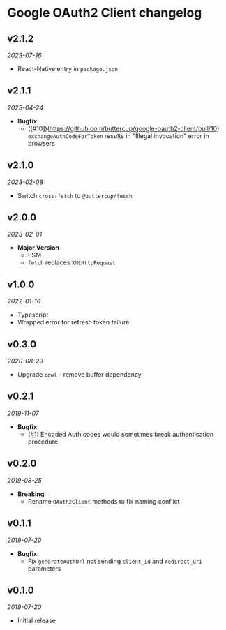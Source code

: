 # Google OAuth2 Client changelog

## v2.1.2
_2023-07-16_

 * React-Native entry in `package.json`

## v2.1.1
_2023-04-24_

 * **Bugfix**:
   * ([#10])(https://github.com/buttercup/google-oauth2-client/pull/10) `exchangeAuthCodeForToken` results in "Illegal invocation" error in browsers

## v2.1.0
_2023-02-08_

 * Switch `cross-fetch` to `@buttercup/fetch`

## v2.0.0
_2023-02-01_

 * **Major Version**
   * ESM
   * `fetch` replaces `XMLHttpRequest`

## v1.0.0
_2022-01-16_

 * Typescript
 * Wrapped error for refresh token failure

## v0.3.0
_2020-08-29_

 * Upgrade `cowl` - remove buffer dependency

## v0.2.1
_2019-11-07_

 * **Bugfix**:
   * ([#1](https://github.com/buttercup/google-oauth2-client/pull/1)) Encoded Auth codes would sometimes break authentication procedure

## v0.2.0
_2019-08-25_

 * **Breaking**:
   * Rename `OAuth2Client` methods to fix naming conflict

## v0.1.1
_2019-07-20_

 * **Bugfix**:
   * Fix `generateAuthUrl` not sending `client_id` and `redirect_uri` parameters

## v0.1.0
_2019-07-20_

 * Initial release
